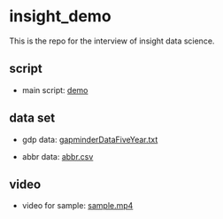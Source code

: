 insight_demo
============

This is the repo for the interview of insight data science.

## script
* main script: [demo](https://github.com/blacksde/insight_demo/blob/master/demo.R)

## data set
* gdp data: [gapminderDataFiveYear.txt](https://github.com/blacksde/insight_demo/blob/master/gapminderDataFiveYear.txt)

* abbr data: [abbr.csv](https://github.com/blacksde/insight_demo/blob/master/abbr.csv)

## video
* video for sample: [sample.mp4](https://github.com/blacksde/insight_demo/blob/master/sample.mp4)


